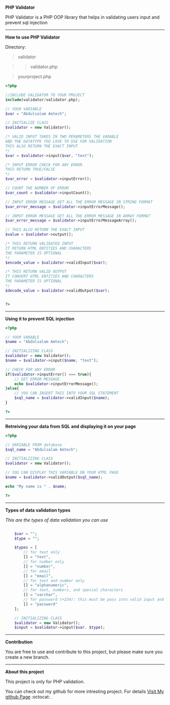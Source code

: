 **PHP Validator**

PHP Validator is a PHP OOP library 
that helps in validating users input 
and prevent sql injection


---

**How to use PHP Validator**

Directory:

>validator

>> validator.php

>yourproject.php

```php
<?php

//INCLUDE VALIDATOR TO YOUR PROJECT
include(validator/validator.php);

// YOUR VARIABLE
$var = "Abdulsalam Amtech";

// INITIALIZE CLASS
$validator = new Validator();

/* VALID INPUT TAKES IN TWO PERAMETERS THE VARABLE
AND THE DATATYPE YOU LOVE TO USE FOR VALIDATION 
THIS ALSO RETURN THE EXACT INPUT
*/
$var = $validator->input($var, "text");

/* INPUT ERROR CHECK FOR ANY ERROR
THIS RETURN TRUE/FALSE
*/
$var_error = $validator->inputError();

// COUNT THE NUMBER OF ERROR
$var_count = $validator->inputCount();

// INPUT ERROR MESSAGE GET ALL THE ERROR MESSAGE IN STRING FORMAT
$var_error_message = $validator->inputErrorMessage();

// INPUT ERROR MESSAGE GET ALL THE ERROR MESSAGE IN ARRAY FORMAT
$var_error_message = $validator->inputErrorMessageArray();

// THIS ALSO RETURN THE EXACT INPUT
$value = $validator->output();

/* THIS RETURN VALIDATED INPUT
IT RETURN HTML ENTITIES AND CHARACTERS
THE PARAMETER IS OPTIONAL
*/
$encode_value = $validator->validInput($var);

/* THIS RETURN VALID OUTPUT
IT CONVERT HTML ENTITIES AND CHARACTERS
THE PARAMETER IS OPTIONAL
*/
$decode_value = $validator->validOutput($var);


?>
```


***

**Using it to prevent SQL injection**

```php
<?php

// YOUR VARABLE
$name = "Abdulsalam Amtech";

// INITIALIZING CLASS
$validator = new Validator();
$name = $validator->input($name, "text");

// CHECK FOR ANY ERROR
if($validator->inputError() === true){
    // GET ERROR MESSAGE
    echo $validator->inputErrorMessage();
}else{
    // YOU CAN INSERT THIS INTO YOUR SQL STATEMENT
    $sql_name = $validator->validInput($name);
}

?>
```


---

**Retreiving your data from SQL and displaying it on your page**

```php
<?php

// VARIABLE FROM database
$sql_name = "Abdulsalam Amtech";

// INITIALIZING CLASS
$validator = new Validator();

// YOU CAN DISPLAY THIS VARIABLE ON YOUR HTML PAGE
$name = $validator->validOutput($sql_name);

echo "My name is " . $name;

?>

```


***

**Types of data validation types**

*This are the types of data validation you can use*

```php

    $var = "";
    $type = "";

    $types = [
        // for text only
        [] = "text",
        // for number only
        [] = "number",
        // for email
        [] = "email",
        // for text and number only
        [] = "alphanumeric",
        // for text, numbers, and special characters
        [] = "varchar",
        // for password (+234): this must be pass into valid input and output
        [] = "password"
    ];

    // INITIALIZING CLASS
    $validator = new Validator();
    $input = $validator->input($var. $type);

```

___


**Contribution**

You are free to use and contribute to this project,
but please make sure you create a new branch.


***

 **About this project**

 This project is only for PHP validation.

You can check out my github for more intresting project.
For details [Visit My github Page](https://github.com/abdulsalamamtech)  :octocat: .
